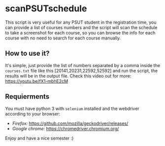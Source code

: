 # scanPSUTschedule
This script is very useful for any PSUT student in the registration time, you can provide a list of courses numbers and the script will scan the schedule to take a screenshot for each course, so you can browse the info for each course with no need to search for each course manually.

## How to use it?
It's simple, just provide the list of numbers separated by a comma inside the `courses.txt` file like this [20141,20231,22592,52592] and run the script, the results will be in the output file.
Check this video out for more: https://youtu.be/fX1-mbhE2cM

## Requierments
You must have python 3 with `selenium` installed and the webdriver according to your browser:
- *Firefox:* https://github.com/mozilla/geckodriver/releases/
- *Google chrome:* https://chromedriver.chromium.org/

Enjoy and have a nice semester :)
